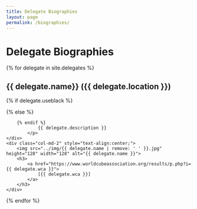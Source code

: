 ```yaml
---
title: Delegate Biographies
layout: page
permalink: /biographies/
---
```


Delegate Biographies
====================

{% for delegate in site.delegates %}

{{ delegate.name}} ({{ delegate.location }})
--------------------------------------------

<div class="row">
    <div class="col-md-10">
        {% if delegate.useblack %}
            <p class="well delegatebioblack" style="background-color: #{{ delegate.color }};">
        {% else %}
            <p class="well delegatebio" style="background-color: #{{ delegate.color }};">
            
        {% endif %}
                {{ delegate.description }}
            </p>
    </div>
    <div class="col-md-2" style="text-align:center;">
        <img src="../img/{{ delegate.name | remove: ' ' }}.jpg" height="128" width="128" alt="{{ delegate.name }}">
        <h3>
            <a href="https://www.worldcubeassociation.org/results/p.php?i={{ delegate.wca }}">
                [{{ delegate.wca }}]
            </a>
        </h3>
    </div>
</div>

{% endfor %}